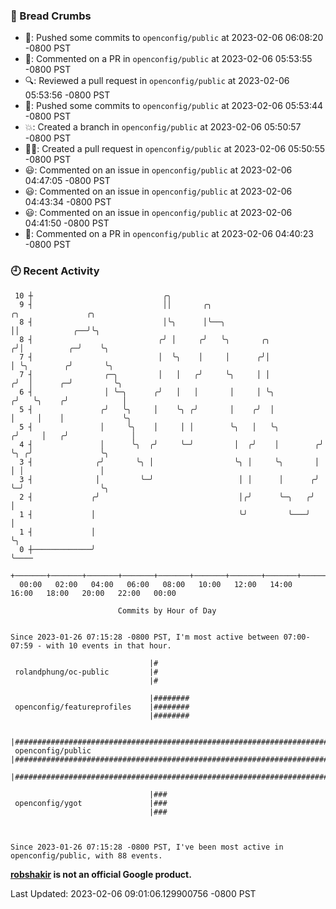 ### 🍞 Bread Crumbs

 * 🚢: Pushed some commits to `openconfig/public` at 2023-02-06 06:08:20 -0800 PST
 * 💬: Commented on a PR in  `openconfig/public` at 2023-02-06 05:53:55 -0800 PST
 * 🔍: Reviewed a pull request in  `openconfig/public` at 2023-02-06 05:53:56 -0800 PST
 * 🚢: Pushed some commits to `openconfig/public` at 2023-02-06 05:53:44 -0800 PST
 * 💥: Created a branch in `openconfig/public` at 2023-02-06 05:50:57 -0800 PST
 * ✍🏼: Created a pull request in `openconfig/public` at 2023-02-06 05:50:55 -0800 PST
 * 😃: Commented on an issue in `openconfig/public` at 2023-02-06 04:47:05 -0800 PST
 * 😃: Commented on an issue in `openconfig/public` at 2023-02-06 04:43:34 -0800 PST
 * 😃: Commented on an issue in `openconfig/public` at 2023-02-06 04:41:50 -0800 PST
 * 💬: Commented on a PR in  `openconfig/public` at 2023-02-06 04:40:23 -0800 PST

### 🕘 Recent Activity
```
 10 ┼                             ╭╮
  9 ┤                             ││       ╭╮                            ╭╮               ╭╮
  8 ┤                             │╰╮      │╰──╮                         ││            ╭──╯╰╮
  8 ┤                            ╭╯ │     ╭╯   ╰╮       ╭╮              ╭╯│          ╭─╯    ╰╮
  7 ┤                            │  ╰╮    │     │      ╭╯│              │ ╰╮        ╭╯       ╰╮
  7 ┤                ╭─╮         │   │   ╭╯     ╰╮     │ │             ╭╯  │      ╭─╯         ╰╮
  6 ┤                │ ╰─╮      ╭╯   │   │       │     │ ╰╮           ╭╯   ╰╮    ╭╯            │
  5 ┤               ╭╯   ╰╮     │    ╰╮ ╭╯       │    ╭╯  │           │     │    │             ╰╮
  5 ┤               │     ╰╮    │     │ │        ╰╮   │   ╰╮         ╭╯     │   ╭╯              │
  4 ┤               │      ╰╮  ╭╯     ╰─╯         │  ╭╯    │        ╭╯      ╰╮ ╭╯               ╰╮
  3 ┤              ╭╯       ╰╮ │                  ╰╮ │     ╰╮       │        │ │                 │
  3 ┤              │         ╰─╯                   │ │      │      ╭╯        ╰─╯                 ╰╮
  2 ┤             ╭╯                               │╭╯      ╰─╮   ╭╯                              │
  1 ┤             │                                ╰╯         ╰───╯                               │
  1 ┤             │                                                                               ╰╮
  0 ┼─────────────╯                                                                                ╰────
    +───────+───────+───────+───────+───────+───────+───────+───────+───────+───────+───────+───────+────
  00:00   02:00   04:00   06:00   08:00   10:00   12:00   14:00   16:00   18:00   20:00   22:00   00:00   

						Commits by Hour of Day


Since 2023-01-26 07:15:28 -0800 PST, I'm most active between 07:00-07:59 - with 10 events in that hour.

```



```
                               |#
 rolandphung/oc-public         |#
                               |#

                               |########
 openconfig/featureprofiles    |########
                               |########

                               |########################################################################################
 openconfig/public             |########################################################################################
                               |########################################################################################

                               |###
 openconfig/ygot               |###
                               |###



Since 2023-01-26 07:15:28 -0800 PST, I've been most active in openconfig/public, with 88 events.

```
**[robshakir](mailto:robjs@google.com) is not an official Google product.**  


Last Updated: 2023-02-06 09:01:06.129900756 -0800 PST
